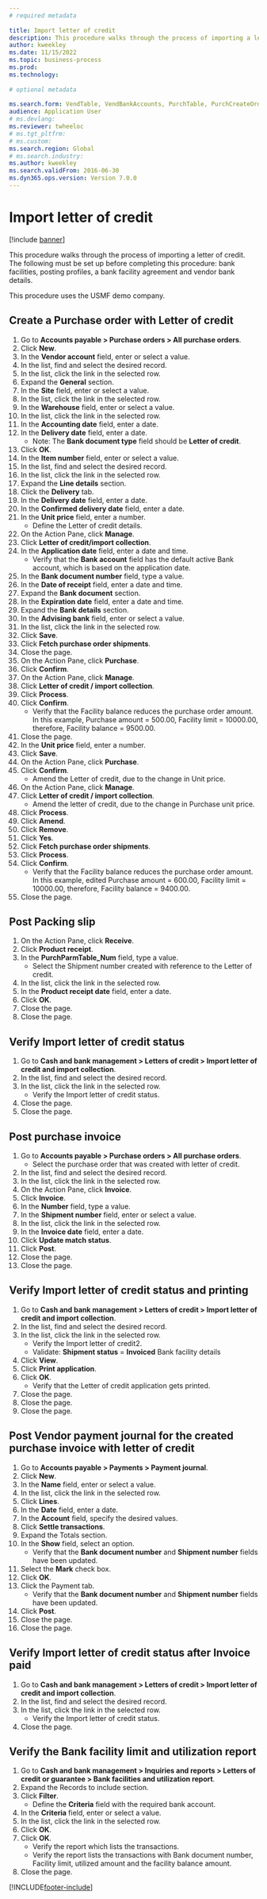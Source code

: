 ```yaml
--- 
# required metadata 
 
title: Import letter of credit
description: This procedure walks through the process of importing a letter of credit. 
author: kweekley
ms.date: 11/15/2022
ms.topic: business-process 
ms.prod:  
ms.technology:  
 
# optional metadata 
 
ms.search.form: VendTable, VendBankAccounts, PurchTable, PurchCreateOrder, InventItemIdLookupPurchase, BankLCImport,  PurchEditLines, VendEditInvoice, SrsReportViewerForm, LedgerJournalTable, LedgerJournalTransVendPaym, VendOpenTrans, SysQueryForm, BankAccountTableLookUp   
audience: Application User 
# ms.devlang:  
ms.reviewer: twheeloc
# ms.tgt_pltfrm:  
# ms.custom:  
ms.search.region: Global
# ms.search.industry: 
ms.author: kweekley
ms.search.validFrom: 2016-06-30 
ms.dyn365.ops.version: Version 7.0.0 
---
```

# Import letter of credit

[!include [banner](../../includes/banner.md)]

This procedure walks through the process of importing a letter of credit. The following must be set up before completing this procedure: bank facilities, posting profiles, a bank facility agreement and vendor bank details.

This procedure uses the USMF demo company.


## Create a Purchase order with Letter of credit
1. Go to **Accounts payable > Purchase orders > All purchase orders**.
2. Click **New**.
3. In the **Vendor account** field, enter or select a value.
4. In the list, find and select the desired record.
5. In the list, click the link in the selected row.
6. Expand the **General** section.
7. In the **Site** field, enter or select a value.
8. In the list, click the link in the selected row.
9. In the **Warehouse** field, enter or select a value.
10. In the list, click the link in the selected row.
11. In the **Accounting date** field, enter a date.
12. In the **Delivery date** field, enter a date.
    * Note: The **Bank document type** field should be **Letter of credit**.  
13. Click **OK**.
14. In the **Item number** field, enter or select a value.
15. In the list, find and select the desired record.
16. In the list, click the link in the selected row.
17. Expand the **Line details** section.
18. Click the **Delivery** tab.
19. In the **Delivery date** field, enter a date.
20. In the **Confirmed delivery date** field, enter a date.
21. In the **Unit price** field, enter a number.
    * Define the Letter of credit details.  
22. On the Action Pane, click **Manage**.
23. Click **Letter of credit/import collection**.
24. In the **Application date** field, enter a date and time.
    * Verify that the **Bank account** field has the default active Bank account, which is based on the application date.  
25. In the **Bank document number** field, type a value.
26. In the **Date of receipt** field, enter a date and time.
27. Expand the **Bank document** section.
28. In the **Expiration date** field, enter a date and time.
29. Expand the **Bank details** section.
30. In the **Advising bank** field, enter or select a value.
31. In the list, click the link in the selected row.
32. Click **Save**.
33. Click **Fetch purchase order shipments**.
34. Close the page.
35. On the Action Pane, click **Purchase**.
36. Click **Confirm**.
37. On the Action Pane, click **Manage**.
38. Click **Letter of credit / import collection**.
39. Click **Process**.
40. Click **Confirm**.
    * Verify that the Facility balance reduces the purchase order amount. In this example, Purchase amount = 500.00,  Facility limit = 10000.00,  therefore, Facility balance = 9500.00.  
41. Close the page.
42. In the **Unit price** field, enter a number.
43. Click **Save**.
44. On the Action Pane, click **Purchase**.
45. Click **Confirm**.
    * Amend the Letter of credit, due to the change in Unit price.  
46. On the Action Pane, click **Manage**.
47. Click **Letter of credit / import collection**.
    * Amend the letter of credit, due to the change in Purchase unit price.  
48. Click **Process**.
49. Click **Amend**.
50. Click **Remove**.
51. Click **Yes**.
52. Click **Fetch purchase order shipments**.
53. Click **Process**.
54. Click **Confirm**.
    * Verify that the Facility balance reduces the purchase order amount. In this example, edited Purchase amount = 600.00,  Facility limit = 10000.00,  therefore, Facility balance = 9400.00.  
55. Close the page.

## Post Packing slip
1. On the Action Pane, click **Receive**.
2. Click **Product receipt**.
3. In the **PurchParmTable_Num** field, type a value.
    * Select the Shipment number created with reference to the Letter of credit.  
4. In the list, click the link in the selected row.
5. In the **Product receipt date** field, enter a date.
6. Click **OK**.
7. Close the page.
8. Close the page.

## Verify Import letter of credit status
1. Go to **Cash and bank management > Letters of credit > Import letter of credit and import collection**.
2. In the list, find and select the desired record.
3. In the list, click the link in the selected row.
    * Verify the Import letter of credit status.     
4. Close the page.
5. Close the page.

## Post purchase invoice
1. Go to **Accounts payable > Purchase orders > All purchase orders**.
    * Select the purchase order that was created with letter of credit.  
2. In the list, find and select the desired record.
3. In the list, click the link in the selected row.
4. On the Action Pane, click **Invoice**.
5. Click **Invoice**.
6. In the **Number** field, type a value.
7. In the **Shipment number** field, enter or select a value.
8. In the list, click the link in the selected row.
9. In the **Invoice date** field, enter a date.
10. Click **Update match status**.
11. Click **Post**.
12. Close the page.
13. Close the page.

## Verify Import letter of credit status and printing

1. Go to **Cash and bank management > Letters of credit > Import letter of credit and import collection**.
2. In the list, find and select the desired record.
3. In the list, click the link in the selected row.
    * Verify the Import letter of credit2.  
    * Validate:  **Shipment status** = **Invoiced**  Bank facility details  
4. Click **View**.
5. Click **Print application**.
6. Click **OK**.
    * Verify that the Letter of credit application gets printed.  
7. Close the page.
8. Close the page.
9. Close the page.

## Post Vendor payment journal for the created purchase invoice with letter of credit
1. Go to **Accounts payable > Payments > Payment journal**.
2. Click **New**.
3. In the **Name** field, enter or select a value.
4. In the list, click the link in the selected row.
5. Click **Lines**.
6. In the **Date** field, enter a date.
7. In the **Account** field, specify the desired values.
8. Click **Settle transactions**.
9. Expand the Totals section.
10. In the **Show** field, select an option.
    * Verify that the **Bank document number** and **Shipment number** fields have been updated.  
11. Select the **Mark** check box.
12. Click **OK**.
13. Click the Payment tab.
    * Verify that the **Bank document number** and **Shipment number** fields have been updated.  
14. Click **Post**.
15. Close the page.
16. Close the page.

## Verify Import letter of credit status after Invoice paid
1. Go to **Cash and bank management > Letters of credit > Import letter of credit and import collection**.
2. In the list, find and select the desired record.
3. In the list, click the link in the selected row.
    * Verify the Import letter of credit status.   
4. Close the page.

## Verify the Bank facility limit and utilization report
1. Go to **Cash and bank management > Inquiries and reports > Letters of credit or guarantee > Bank facilities and utilization report**.
2. Expand the Records to include section.
3. Click **Filter**.
    * Define the **Criteria** field with the required bank account.  
4. In the **Criteria** field, enter or select a value.
5. In the list, click the link in the selected row.
6. Click **OK**.
7. Click **OK**.
    * Verify the report which lists the transactions.  
    * Verify the report lists the transactions with Bank document number, Facility limit, utilized amount and the facility balance amount.  
8. Close the page.



[!INCLUDE[footer-include](../../../includes/footer-banner.md)]
